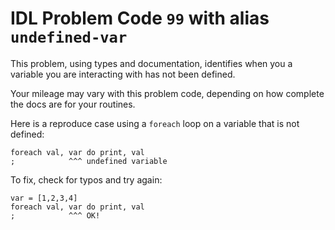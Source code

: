 # IDL Problem Code `99` with alias `undefined-var`

<!--@include: ./severity/disable_problem.md-->

<!--@include: ./severity/execution_error.md-->

This problem, using types and documentation, identifies when you a variable you are interacting with has not been defined.

Your mileage may vary with this problem code, depending on how complete the docs are for your routines.

Here is a reproduce case using a `foreach` loop on a variable that is not defined:

```idl
foreach val, var do print, val
;            ^^^ undefined variable
```

To fix, check for typos and try again:

```idl
var = [1,2,3,4]
foreach val, var do print, val
;            ^^^ OK!
```
